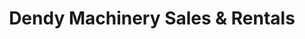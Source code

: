 ---
title: "Dendy Machinery Sales & Rentals"
url: /irving/dendy-machinery-sales-and-rentals/
shop: storage rental
---